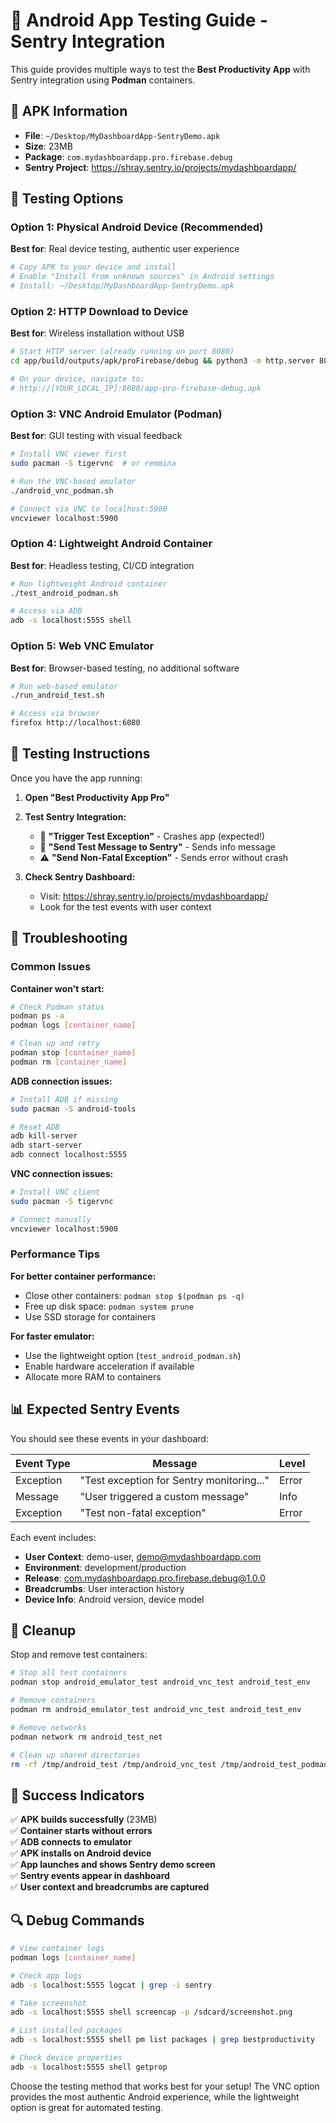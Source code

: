 # 🧪 Android App Testing Guide - Sentry Integration

This guide provides multiple ways to test the **Best Productivity App** with Sentry integration using **Podman** containers.

## 📱 APK Information

- **File**: `~/Desktop/MyDashboardApp-SentryDemo.apk`
- **Size**: 23MB
- **Package**: `com.mydashboardapp.pro.firebase.debug`
- **Sentry Project**: https://shray.sentry.io/projects/mydashboardapp/

## 🚀 Testing Options

### Option 1: Physical Android Device (Recommended)

**Best for**: Real device testing, authentic user experience

```bash
# Copy APK to your device and install
# Enable "Install from unknown sources" in Android settings
# Install: ~/Desktop/MyDashboardApp-SentryDemo.apk
```

### Option 2: HTTP Download to Device

**Best for**: Wireless installation without USB

```bash
# Start HTTP server (already running on port 8080)
cd app/build/outputs/apk/proFirebase/debug && python3 -m http.server 8080

# On your device, navigate to:
# http://[YOUR_LOCAL_IP]:8080/app-pro-firebase-debug.apk
```

### Option 3: VNC Android Emulator (Podman)

**Best for**: GUI testing with visual feedback

```bash
# Install VNC viewer first
sudo pacman -S tigervnc  # or remmina

# Run the VNC-based emulator
./android_vnc_podman.sh

# Connect via VNC to localhost:5900
vncviewer localhost:5900
```

### Option 4: Lightweight Android Container

**Best for**: Headless testing, CI/CD integration

```bash
# Run lightweight Android container
./test_android_podman.sh

# Access via ADB
adb -s localhost:5555 shell
```

### Option 5: Web VNC Emulator

**Best for**: Browser-based testing, no additional software

```bash
# Run web-based emulator
./run_android_test.sh

# Access via browser
firefox http://localhost:6080
```

## 🎯 Testing Instructions

Once you have the app running:

1. **Open "Best Productivity App Pro"**
2. **Test Sentry Integration:**
   - 🔴 **"Trigger Test Exception"** - Crashes app (expected!)
   - 💬 **"Send Test Message to Sentry"** - Sends info message
   - ⚠️ **"Send Non-Fatal Exception"** - Sends error without crash

3. **Check Sentry Dashboard:**
   - Visit: https://shray.sentry.io/projects/mydashboardapp/
   - Look for the test events with user context

## 🔧 Troubleshooting

### Common Issues

**Container won't start:**
```bash
# Check Podman status
podman ps -a
podman logs [container_name]

# Clean up and retry
podman stop [container_name]
podman rm [container_name]
```

**ADB connection issues:**
```bash
# Install ADB if missing
sudo pacman -S android-tools

# Reset ADB
adb kill-server
adb start-server
adb connect localhost:5555
```

**VNC connection issues:**
```bash
# Install VNC client
sudo pacman -S tigervnc

# Connect manually
vncviewer localhost:5900
```

### Performance Tips

**For better container performance:**
- Close other containers: `podman stop $(podman ps -q)`
- Free up disk space: `podman system prune`
- Use SSD storage for containers

**For faster emulator:**
- Use the lightweight option (`test_android_podman.sh`)
- Enable hardware acceleration if available
- Allocate more RAM to containers

## 📊 Expected Sentry Events

You should see these events in your dashboard:

| Event Type | Message | Level |
|------------|---------|-------|
| Exception | "Test exception for Sentry monitoring..." | Error |
| Message | "User triggered a custom message" | Info |
| Exception | "Test non-fatal exception" | Error |

Each event includes:
- **User Context**: demo-user, demo@mydashboardapp.com
- **Environment**: development/production
- **Release**: com.mydashboardapp.pro.firebase.debug@1.0.0
- **Breadcrumbs**: User interaction history
- **Device Info**: Android version, device model

## 🧹 Cleanup

Stop and remove test containers:

```bash
# Stop all test containers
podman stop android_emulator_test android_vnc_test android_test_env

# Remove containers
podman rm android_emulator_test android_vnc_test android_test_env

# Remove networks
podman network rm android_test_net

# Clean up shared directories
rm -rf /tmp/android_test /tmp/android_vnc_test /tmp/android_test_podman
```

## 🎉 Success Indicators

✅ **APK builds successfully** (23MB)  
✅ **Container starts without errors**  
✅ **ADB connects to emulator**  
✅ **APK installs on Android device**  
✅ **App launches and shows Sentry demo screen**  
✅ **Sentry events appear in dashboard**  
✅ **User context and breadcrumbs are captured**  

## 🔍 Debug Commands

```bash
# View container logs
podman logs [container_name]

# Check app logs
adb -s localhost:5555 logcat | grep -i sentry

# Take screenshot
adb -s localhost:5555 shell screencap -p /sdcard/screenshot.png

# List installed packages
adb -s localhost:5555 shell pm list packages | grep bestproductivity

# Check device properties
adb -s localhost:5555 shell getprop
```

Choose the testing method that works best for your setup! The VNC option provides the most authentic Android experience, while the lightweight option is great for automated testing.

